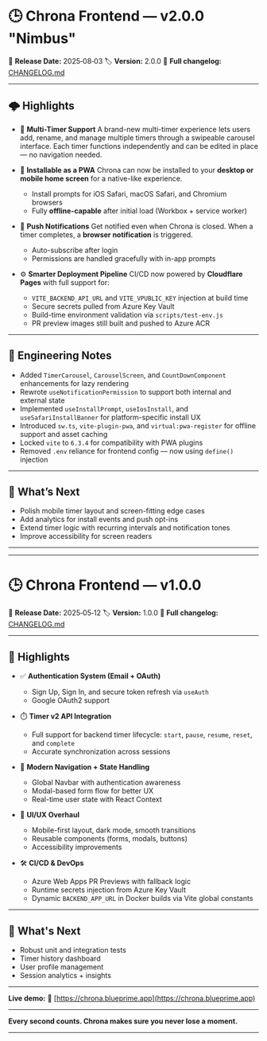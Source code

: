 # 🕒 Chrona Frontend — v2.0.0 "Nimbus"

📅 **Release Date:** 2025‑08‑03
🏷️ **Version:** 2.0.0
🔗 **Full changelog:** [CHANGELOG.md](./CHANGELOG.md)

---

## 🌩️ Highlights

* 🎠 **Multi-Timer Support**
  A brand-new multi-timer experience lets users add, rename, and manage multiple timers through a swipeable carousel interface.
  Each timer functions independently and can be edited in place — no navigation needed.

* 📱 **Installable as a PWA**
  Chrona can now be installed to your **desktop or mobile home screen** for a native-like experience.

  * Install prompts for iOS Safari, macOS Safari, and Chromium browsers
  * Fully **offline-capable** after initial load (Workbox + service worker)

* 🔔 **Push Notifications**
  Get notified even when Chrona is closed.
  When a timer completes, a **browser notification** is triggered.

  * Auto-subscribe after login
  * Permissions are handled gracefully with in-app prompts

* ⚙️ **Smarter Deployment Pipeline**
  CI/CD now powered by **Cloudflare Pages** with full support for:

  * `VITE_BACKEND_API_URL` and `VITE_VPUBLIC_KEY` injection at build time
  * Secure secrets pulled from Azure Key Vault
  * Build-time environment validation via `scripts/test-env.js`
  * PR preview images still built and pushed to Azure ACR

---

## 🧪 Engineering Notes

* Added `TimerCarousel`, `CarouselScreen`, and `CountDownComponent` enhancements for lazy rendering
* Rewrote `useNotificationPermission` to support both internal and external state
* Implemented `useInstallPrompt`, `useIosInstall`, and `useSafariInstallBanner` for platform-specific install UX
* Introduced `sw.ts`, `vite-plugin-pwa`, and `virtual:pwa-register` for offline support and asset caching
* Locked `vite` to `6.3.4` for compatibility with PWA plugins
* Removed `.env` reliance for frontend config — now using `define()` injection

---

## 🧩 What’s Next

* Polish mobile timer layout and screen-fitting edge cases
* Add analytics for install events and push opt-ins
* Extend timer logic with recurring intervals and notification tones
* Improve accessibility for screen readers

---

---
# 🕒 Chrona Frontend — v1.0.0

📅 **Release Date:** 2025‑05‑12
🏷️ **Version:** 1.0.0
🔗 **Full changelog:** [CHANGELOG.md](./CHANGELOG.md)

---

## 🎉 Highlights

* ✅ **Authentication System (Email + OAuth)**

    * Sign Up, Sign In, and secure token refresh via `useAuth`
    * Google OAuth2 support

* ⏱️ **Timer v2 API Integration**

    * Full support for backend timer lifecycle: `start`, `pause`, `resume`, `reset`, and `complete`
    * Accurate synchronization across sessions

* 🧭 **Modern Navigation + State Handling**

    * Global Navbar with authentication awareness
    * Modal-based form flow for better UX
    * Real-time user state with React Context

* 🎨 **UI/UX Overhaul**

    * Mobile-first layout, dark mode, smooth transitions
    * Reusable components (forms, modals, buttons)
    * Accessibility improvements

* 🛠️ **CI/CD & DevOps**

    * Azure Web Apps PR Previews with fallback logic
    * Runtime secrets injection from Azure Key Vault
    * Dynamic `BACKEND_APP_URL` in Docker builds via Vite global constants

---

## 🚀 What's Next

* Robust unit and integration tests
* Timer history dashboard
* User profile management
* Session analytics + insights

---

**Live demo:**
🔗 [https://chrona.blueprime.app](https://chrona.blueprime.app)

---

**Every second counts. Chrona makes sure you never lose a moment.**

---
